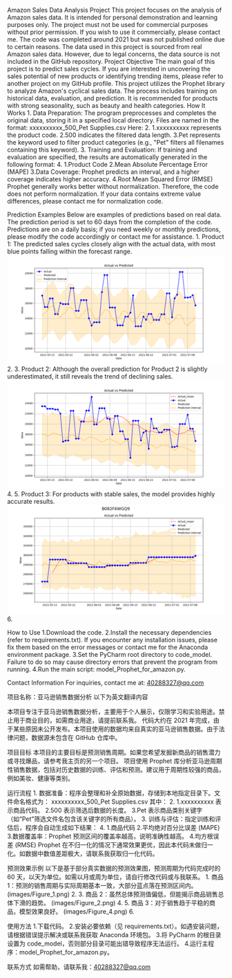 Amazon Sales Data Analysis Project
This project focuses on the analysis of Amazon sales data. It is intended for personal demonstration and learning purposes only. The project must not be used for commercial purposes without prior permission. If you wish to use it commercially, please contact me.
The code was completed around 2021 but was not published online due to certain reasons. The data used in this project is sourced from real Amazon sales data. However, due to legal concerns, the data source is not included in the GitHub repository.
Project Objective
The main goal of this project is to predict sales cycles. If you are interested in uncovering the sales potential of new products or identifying trending items, please refer to another project on my GitHub profile.
This project utilizes the Prophet library to analyze Amazon's cyclical sales data. The process includes training on historical data, evaluation, and prediction. It is recommended for products with strong seasonality, such as beauty and health categories.
How It Works
1.
Data Preparation: The program preprocesses and completes the original data, storing it in a specified local directory. Files are named in the format:
xxxxxxxxxx_500_Pet Supplies.csv
Here:
2.
1.xxxxxxxxxx represents the product code.
2.500 indicates the filtered data length.
3.Pet represents the keyword used to filter product categories (e.g., "Pet" filters all filenames containing this keyword).
3.
Training and Evaluation: If training and evaluation are specified, the results are automatically generated in the following format:
4.
1.Product Code
2.Mean Absolute Percentage Error (MAPE)
3.Data Coverage: Prophet predicts an interval, and a higher coverage indicates higher accuracy.
4.Root Mean Squared Error (RMSE)
Prophet generally works better without normalization. Therefore, the code does not perform normalization. If your data contains extreme value differences, please contact me for normalization code.

Prediction Examples
Below are examples of predictions based on real data. The prediction period is set to 60 days from the completion of the code. Predictions are on a daily basis; if you need weekly or monthly predictions, please modify the code accordingly or contact me for assistance.
1.
Product 1: The predicted sales cycles closely align with the actual data, with most blue points falling within the forecast range.
![images](images/Figure_1.png)
2.
3.
Product 2: Although the overall prediction for Product 2 is slightly underestimated, it still reveals the trend of declining sales.
![images](images/Figure_2.png)
4.
5.
Product 3: For products with stable sales, the model provides highly accurate results.
![images](images/Figure_4.png)
6.

How to Use
1.Download the code.
2.Install the necessary dependencies (refer to requirements.txt). If you encounter any installation issues, please fix them based on the error messages or contact me for the Anaconda environment package.
3.Set the PyCharm root directory to code_model. Failure to do so may cause directory errors that prevent the program from running.
4.Run the main script: model_Prophet_for_amazon.py.

Contact Information
For inquiries, contact me at: 40288327@qq.com

项目名称：亚马逊销售数据分析
以下为英文翻译内容

本项目专注于亚马逊销售数据分析，主要用于个人展示，仅限学习和实验用途。禁止用于商业目的，如需商业用途，请提前联系我。
代码大约在 2021 年完成，由于某些原因未公开发布。本项目使用的数据均来自真实的亚马逊销售数据。由于法律问题，数据源未包含在 GitHub 仓库中。

项目目标
本项目的主要目标是预测销售周期。如果您希望发掘新商品的销售潜力或寻找爆品，请参考我主页的另一个项目。
项目使用 Prophet 库分析亚马逊周期性销售数据，包括对历史数据的训练、评估和预测。建议用于周期性较强的商品，例如美妆、健康等类别。

运行流程
1.
数据准备：程序会整理和补全原始数据，存储到本地指定目录下。文件命名格式为：
xxxxxxxxxx_500_Pet Supplies.csv
其中：
2.
1.xxxxxxxxxx 表示商品代码。
2.500 表示筛选后数据的长度。
3.Pet 表示商品类别关键字（如“Pet”筛选文件名包含该关键字的所有商品）。
3.
训练与评估：指定训练和评估后，程序会自动生成如下结果：
4.
1.商品代码
2.平均绝对百分比误差 (MAPE)
3.数据覆盖率：Prophet 预测区间的覆盖率越高，说明准确性越高。
4.均方根误差 (RMSE)
Prophet 在不归一化的情况下通常效果更优，因此本代码未做归一化。如数据中数值差距极大，请联系我获取归一化代码。

预测效果示例
以下是基于部分真实数据的预测效果图，预测周期为代码完成时的 60 天，以天为单位。如需以月或周为单位，请自行修改代码或与我联系。
1.
商品 1：预测的销售周期与实际周期基本一致，大部分蓝点落在预测区间内。
(images/Figure_1.png)
2.
3.
商品 2：虽然总体预测值偏低，但能揭示商品销售总体下滑的趋势。
(images/Figure_2.png)
4.
5.
商品 3：对于销售趋于平稳的商品，模型效果良好。
(images/Figure_4.png)
6.

使用方法
1.下载代码。
2.安装必要依赖（见 requirements.txt）。如遇安装问题，请根据错误提示解决或联系我获取 Anaconda 环境包。
3.将 PyCharm 的根目录设置为 code_model，否则部分目录可能出错导致程序无法运行。
4.运行主程序：model_Prophet_for_amazon.py。

联系方式
如需帮助，请联系我：40288327@qq.com
